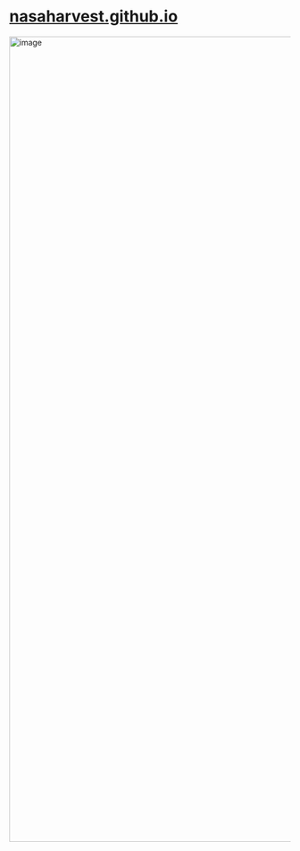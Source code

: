 # [nasaharvest.github.io](https://nasaharvest.github.io/)
<img width="1440" alt="image" src="https://user-images.githubusercontent.com/25067660/222624606-bb8b734f-de0d-4e6b-bdf1-6ca01658751a.png">
